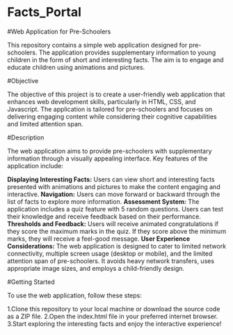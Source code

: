 # Facts_Portal
#Web Application for Pre-Schoolers

This repository contains a simple web application designed for pre-schoolers. The application provides supplementary information to young children in the form of short and interesting facts. The aim is to engage and educate children using animations and pictures.

#Objective

The objective of this project is to create a user-friendly web application that enhances web development skills, particularly in HTML, CSS, and Javascript. The application is tailored for pre-schoolers and focuses on delivering engaging content while considering their cognitive capabilities and limited attention span.

#Description

The web application aims to provide pre-schoolers with supplementary information through a visually appealing interface. Key features of the application include:

**Displaying Interesting Facts:** Users can view short and interesting facts presented with animations and pictures to make the content engaging and interactive.
**Navigation:** Users can move forward or backward through the list of facts to explore more information.
**Assessment System:** The application includes a quiz feature with 5 random questions. Users can test their knowledge and receive feedback based on their performance.
**Thresholds and Feedback:** Users will receive animated congratulations if they score the maximum marks in the quiz. If they score above the minimum marks, they will receive a feel-good message.
**User Experience Considerations:** The web application is designed to cater to limited network connectivity, multiple screen usage (desktop or mobile), and the limited attention span of pre-schoolers. It avoids heavy network transfers, uses appropriate image sizes, and employs a child-friendly design.

#Getting Started

To use the web application, follow these steps:

1.Clone this repository to your local machine or download the source code as a ZIP file.
2.Open the index.html file in your preferred internet browser.
3.Start exploring the interesting facts and enjoy the interactive experience!
